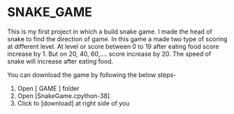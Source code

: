 # SNAKE_GAME
This is my first project in which a build snake game.
I made the head of snake to find the direction of game.
In this game a made two type of scoring at different level.
At level or score between 0 to 19 after eating food score increase by 1.
But on 20, 40, 60,.... score increase by 20.
The speed of snake will increase after eating food.


You can download the game by following the below steps-

1)  Open  [ GAME ]  folder
2)  Open  [SnakeGame.cpython-38]
3)  Click to  [download]  at right side of you


